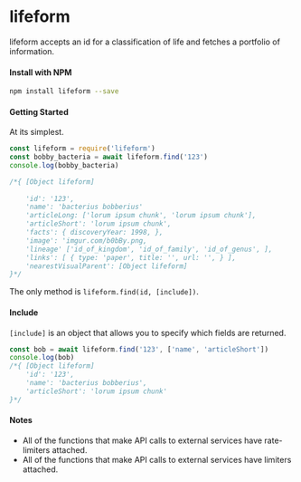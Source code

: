 # lifeform

lifeform accepts an id for a classification of life and fetches a portfolio of information.

#### Install with NPM

```bash
npm install lifeform --save
```

#### Getting Started
At its simplest.

```js
const lifeform = require('lifeform')
const bobby_bacteria = await lifeform.find('123')
console.log(bobby_bacteria)

/*{ [Object lifeform]
    
    'id': '123',
    'name': 'bacterius bobberius'
    'articleLong: ['lorum ipsum chunk', 'lorum ipsum chunk'],
    'articleShort': 'lorum ipsum chunk',
    'facts': { discoveryYear: 1998, },
    'image': 'imgur.com/b0bBy.png,
    'lineage' ['id_of_kingdom', 'id_of_family', 'id_of_genus', ],
    'links': [ { type: 'paper', title: '', url: '', } ],
    'nearestVisualParent': [Object lifeform]
}*/
```

The only method is `lifeform.find(id, [include])`.

#### Include

`[include]` is an object that allows you to specify which fields are returned.

```js
const bob = await lifeform.find('123', ['name', 'articleShort'])
console.log(bob)
/*{ [Object lifeform]
    'id': '123',
    'name': 'bacterius bobberius',
    'articleShort': 'lorum ipsum chunk'
}*/
```

#### Notes

- All of the functions that make API calls to external services have rate-limiters attached.
- All of the functions that make API calls to external services have limiters attached.